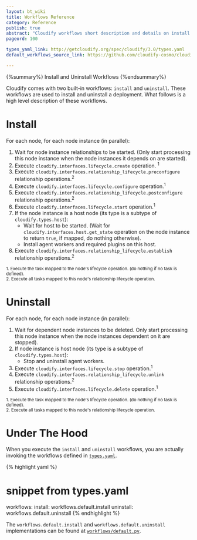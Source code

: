 ```yaml
---
layout: bt_wiki
title: Workflows Reference
category: Reference
publish: true
abstract: "Cloudify workflows short description and details on install and uninstall default workflows"
pageord: 100

types_yaml_link: http://getcloudify.org/spec/cloudify/3.0/types.yaml
default_workflows_source_link: https://github.com/cloudify-cosmo/cloudify-manager/blob/3.0/workflows/workflows/default.py

---
```


{%summary%} Install and Uninstall Workflows {%endsummary%}

Cloudify comes with two built-in workflows: `install` and `uninstall`. These workflows are used to install and uninstall a deployment. What follows is a high level description of these workflows.

# Install

For each node, for each node instance (in parallel):

1. Wait for node instance relationships to be started. (Only start processing this node instance when the node instances it depends on are started).
2. Execute `cloudify.interfaces.lifecycle.create` operation. <sup>1</sup>
3. Execute `cloudify.interfaces.relationship_lifecycle.preconfigure` relationship operations.<sup>2</sup>
4. Execute `cloudify.interfaces.lifecycle.configure` operation.<sup>1</sup>
5. Execute `cloudify.interfaces.relationship_lifecycle.postconfigure` relationship operations.<sup>2</sup>
6. Execute `cloudify.interfaces.lifecycle.start` operation.<sup>1</sup>
7. If the node instance is a host node (its type is a subtype of `cloudify.types.host`):
    * Wait for host to be started. (Wait for `cloudify.interfaces.host.get_state` operation on the node instance to return `true`, if mapped, do nothing otherwise).
    * Install agent workers and required plugins on this host.
8. Execute `cloudify.interfaces.relationship_lifecycle.establish` relationship operations.<sup>2</sup>

<sub>
1. Execute the task mapped to the node's lifecycle operation. (do nothing if no task is defined).<br>
2. Execute all tasks mapped to this node's relationship lifecycle operation.
</sub>

# Uninstall

For each node, for each node instance (in parallel):

1. Wait for dependent node instances to be deleted. Only start processing this node instance when the node instances dependent on it are stopped).
2. If node instance is host node (its type is a subtype of `cloudify.types.host`):
    * Stop and uninstall agent workers.
3. Execute `cloudify.interfaces.lifecycle.stop` operation.<sup>1</sup>
4. Execute `cloudify.interfaces.relationship_lifecycle.unlink` relationship operations.<sup>2</sup>
5. Execute `cloudify.interfaces.lifecycle.delete` operation.<sup>1</sup>

<sub>
1. Execute the task mapped to the node's lifecycle operation. (do nothing if no task is defined).<br>
2. Execute all tasks mapped to this node's relationship lifecycle operation.
</sub>

# Under The Hood

When you execute the `install` and `uninstall` workflows, you are actually invoking the workflows defined in [`types.yaml`]({{page.types_yaml_link}}).

{% highlight yaml %}
# snippet from types.yaml
workflows:
    install: workflows.default.install
    uninstall: workflows.default.uninstall
{% endhighlight %}

The `workflows.default.install` and `workflows.default.uninstall` implementations can be found at [`workflows/default.py`]({{page.default_workflows_source_link}}).
